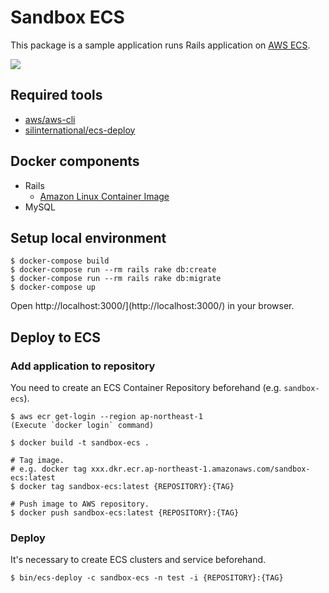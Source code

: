 # Sandbox ECS

This package is a sample application runs Rails application on [AWS ECS](https://aws.amazon.com/ecs/).

<img src="https://raw.githubusercontent.com/wiki/naomichi-y/sandbox-ecs/images/cowsay.png" />

## Required tools

* [aws/aws-cli](https://github.com/aws/aws-cli)
* [silinternational/ecs-deploy](https://github.com/silinternational/ecs-deploy)

## Docker components

* Rails
  * [Amazon Linux Container Image](http://docs.aws.amazon.com/AmazonECR/latest/userguide/amazon_linux_container_image.html)
* MySQL

## Setup local environment

```
$ docker-compose build
$ docker-compose run --rm rails rake db:create
$ docker-compose run --rm rails rake db:migrate
$ docker-compose up
```
Open http://localhost:3000/](http://localhost:3000/) in your browser.

## Deploy to ECS

### Add application to repository

You need to create an ECS Container Repository beforehand (e.g. `sandbox-ecs`).

```
$ aws ecr get-login --region ap-northeast-1
(Execute `docker login` command)

$ docker build -t sandbox-ecs .

# Tag image.
# e.g. docker tag xxx.dkr.ecr.ap-northeast-1.amazonaws.com/sandbox-ecs:latest
$ docker tag sandbox-ecs:latest {REPOSITORY}:{TAG}

# Push image to AWS repository.
$ docker push sandbox-ecs:latest {REPOSITORY}:{TAG}
```

### Deploy

It's necessary to create ECS clusters and service beforehand.

```
$ bin/ecs-deploy -c sandbox-ecs -n test -i {REPOSITORY}:{TAG}
```
